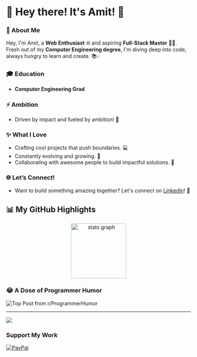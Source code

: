# 👋 Hey there! It's Amit! 🚀

### 🌟 About Me

Hey, I'm Amit, a **Web Enthusiast** 🌐 and aspiring **Full-Stack Master** 🧑‍💻. Fresh out of my **Computer Engineering degree**, I'm diving deep into code, always hungry to learn and create. 📚💡

### 🎓 Education
- **Computer Engineering Grad**

### ⚡️ Ambition
- Driven by impact and fueled by ambition! 🌟

### ✨ What I Love
- Crafting cool projects that push boundaries. 💻
- Constantly evolving and growing. 🌱
- Collaborating with awesome people to build impactful solutions. 🌟

### 🌐 Let’s Connect!
- Want to build something amazing together? Let's connect on [LinkedIn](https://linkedin.com/in/aintyourcupoftea)! 🤝

<!-- ## 📊 My GitHub Highlights 
![](https://github-readme-stats.vercel.app/api?username=aintyourcupoftea&theme=merko&hide_border=true&include_all_commits=true&count_private=true) 
![](https://github-readme-streak-stats.herokuapp.com/?user=aintyourcupoftea&theme=merko&hide_border=true)
![](https://github-readme-stats.vercel.app/api/top-langs/?username=aintyourcupoftea&theme=merko&hide_border=true&include_all_commits=true&count_private=true&layout=compact) 


### 🔝 Top Contributed Repo
![](https://github-contributor-stats.vercel.app/api?username=aintyourcupoftea&limit=5&theme=dark&combine_all_yearly_contributions=true) -->
## 📊 My GitHub Highlights 

<div align="center">
  <img src="https://github-readme-stats.vercel.app/api?username=aintyourcupoftea&hide_title=false&hide_rank=false&show_icons=true&include_all_commits=true&count_private=true&disable_animations=false&theme=dracula&locale=en&hide_border=false&order=1" height="150" alt="stats graph"  />
</div>

### 😂 A Dose of Programmer Humor
![Top Post from r/ProgrammerHumor](https://memefetchingredditapi.onrender.com)

---

[![](https://visitcount.itsvg.in/api?id=aintyourcupoftea&icon=0&color=0)](https://visitcount.itsvg.in)

### Support My Work
[![PayPal](https://img.shields.io/badge/PayPal-Donate-%2300457C?style=for-the-badge&logo=paypal&logoColor=white)](https://paypal.me/AmitGavali007)

<!-- Proudly created with GPRM (https://gprm.itsvg.in) -->
